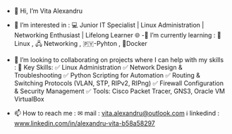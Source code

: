 - 👋 Hi, I’m Vita Alexandru
- 👀 I’m interested in :
 💻 Junior IT Specialist | Linux Administration | Networking Enthusiast | Lifelong Learner 🌐
  -🌱 I’m currently learning :
 🐧 Linux , 🖧 Networking , 🇵🇾-Pyhton , 🐋Docker
- 💞️ I’m looking to collaborating on projects where I can help with my skills :
  🔑 Key Skills:
✅ Linux Administration
✅ Network Design & Troubleshooting
✅ Python Scripting for Automation
✅ Routing & Switching Protocols (VLAN, STP, RIPv2, RIPng)
✅ Firewall Configuration & Security Management
✅ Tools: Cisco Packet Tracer, GNS3, Oracle VM VirtualBox

- 📫 How to reach me :
 ✉︎ mail : vita.alexandru@outlook.com
ℹ️ linkedind : www.linkedin.com/in/alexandru-vita-b58a58297

<!---
valex1804/valex1804 is a ✨ special ✨ repository because its `README.md` (this file) appears on your GitHub profile.
You can click the Preview link to take a look at your changes.
--->
